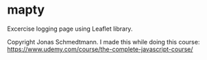# mapty

Excercise logging page using Leaflet library. 

Copyright Jonas Schmedtmann. I made this while doing this course: https://www.udemy.com/course/the-complete-javascript-course/

